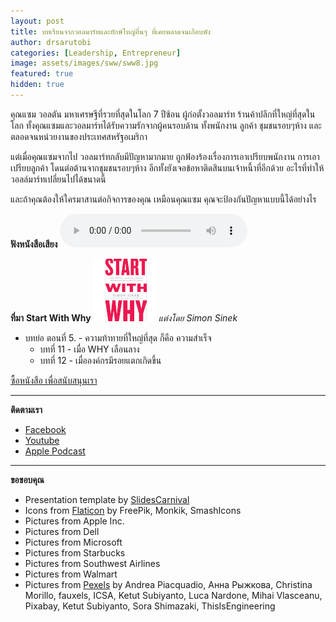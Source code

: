 ```yaml
---
layout: post
title: บทเรียนจากวอลมาร์ทและยักษ์ใหญ่อื่นๆ ที่เคยพลาดจนเกือบพัง
author: drsarutobi
categories: [Leadership, Entrepreneur]
image: assets/images/sww/sww8.jpg
featured: true
hidden: true
---
```

คุณแซม วอลตัน มหาเศรษฐีที่รวยที่สุดในโลก 7 ปีซ้อน ผู้ก่อตั้งวอลมาร์ท ร้านค้าปลีกที่ใหญ่ที่สุดในโลก 
ทั้งคุณแซมและวอลมาร์ทได้รับความรักจากผู้คนรอบด้าน 
ทั้งพนักงาน ลูกค้า ชุมชนรอบๆห้าง และตลอดจนหน่วยงานของประเทศสหรัฐอเมริกา  

แต่เมื่อคุณแซมจากไป วอลมาร์ทกลับมีปัญหามากมาย
ถูกฟ้องร้องเรื่องการเอาเปรียบพนักงาน การเอาเปรียบลูกค้า 
โดนต่อต้านจากชุมชนรอบๆห้าง อีกทั้งยังเจอข้อหาติดสินบนเจ้าหนี้าที่อีกด้วย 
อะไรที่ทำให้วอลล์มาร์ทเปลี่ยนไปได้ขนาดนี้

และถ้าคุณต้องให้ใครมาสานต่อกิจการของคุณ เหมือนคุณแซม 
คุณจะป้องกันปัญหาแบบนี้ได้อย่างไร 

**ฟังหนังสือเสียง**
<audio controls>
  <source src="/player/web/audio/startWithWhyEP8bonus.mp3" type="audio/mpeg">
Your browser does not support the audio element.
</audio>


**ที่มา**
**Start With Why** ![Start With Why](/assets/images/sww/cover.jpg)
*แต่งโดย Simon Sinek*

- บทย่อ ตอนที่ 5. - ความท้าทายที่ใหญ่ที่สุด ก็คือ ความสำเร็จ
	- บทที่ 11 - เมื่อ WHY เลือนลาง
	- บทที่ 12 - เมื่อองค์กรมีรอยแตกเกิดขึ้น

 [ซื้อหนังสือ เพื่อสนับสนุนเรา](https://amzn.to/3m5VYEQ)


---
**ติดตามเรา**
- [Facebook](https://www.facebook.com/bookkery1)
- [Youtube](https://www.youtube.com/channel/UCaiCBs25YbaGATuXBiGG0-Q/featured)
- [Apple Podcast](https://podcasts.apple.com/th/podcast/bookkery-com/id1537281629)


---
**ขอขอบคุณ**
- Presentation template by [SlidesCarnival](https://www.slidescarnival.com)
- Icons from [Flaticon](https://www.flaticon.com) by FreePik, Monkik, SmashIcons
- Pictures from Apple Inc.
- Pictures from Dell
- Pictures from Microsoft
- Pictures from Starbucks
- Pictures from Southwest Airlines
- Pictures from Walmart
- Pictures from [Pexels](https://www.pexels.com) by Andrea Piacquadio, Анна Рыжкова, Christina Morillo, fauxels, ICSA, Ketut Subiyanto, Luca Nardone, Mihai Vlasceanu, Pixabay, Ketut Subiyanto, Sora Shimazaki, ThisIsEngineering
